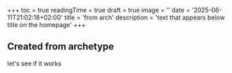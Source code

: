 +++
toc = true
readingTime = true
draft = true
image = ''
date = '2025-06-11T21:02:18+02:00'
title = 'from arch'
description = 'text that appears below title on the homepage'
+++

## Created from archetype

let's see if it works
